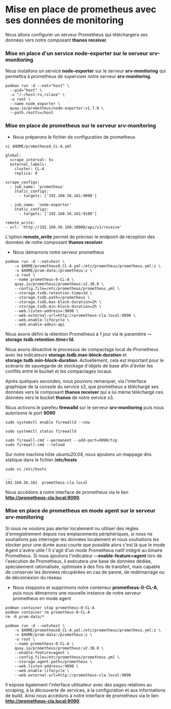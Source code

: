 # Mise en place de prometheus avec ses données de monitoring

Nous allons configurer un serveur Prometheus qui téléchargera ses données vers notre composant **thanos receiver**.

### Mise en place d'un service node-exporter sur le serveur srv-monitoring

Nous installons un service **node-exporter** sur le serveur **srv-monitoring** qui permettra à prometheus de superviser notre serveur **srv-monitoring**.

```
podman run -d --net="host" \
  --pid="host" \
  -v "/:/host:ro,rslave" \
  -u root \
  --name node_exporter \
  quay.io/prometheus/node-exporter:v1.7.0 \
  --path.rootfs=/host
```

### Mise en place de prometheus sur le serveur srv-monitoring

- Nous préparons le fichier de configuration de prometheus

```
vi $HOME/prometheus0_CL-A.yml
```

```
global:
  scrape_interval: 5s
  external_labels:
    cluster: CL-A
    replica: 0

scrape_configs:
  - job_name: 'prometheus'
    static_configs:
      - targets: ['192.168.56.161:9090']

  - job_name: 'node-exporter'
    static_configs:
      - targets: ['192.168.56.161:9100']

remote_write:
- url: 'http://192.168.56.160:10908/api/v1/receive'
```

L'option **remote_write** permet de préciser le endpoint de réception des données de notre composant **thanos receiver**.

- Nous démarrons notre serveur prometheus

```
podman run -d --net=host \
    -v $HOME/prometheus0_CL-A.yml:/etc/prometheus/prometheus.yml:z \
    -v $HOME/prom-data:/prometheus:z \
    -u root \
    --name prometheus-0-CL-A \
    quay.io/prometheus/prometheus:v2.38.0 \
    --config.file=/etc/prometheus/prometheus.yml \
    --storage.tsdb.retention.time=1d \
    --storage.tsdb.path=/prometheus \
    --storage.tsdb.max-block-duration=2h \
    --storage.tsdb.min-block-duration=2h \
    --web.listen-address=:9090 \
    --web.external-url=http://prometheus-cla.local:9090 \
    --web.enable-lifecycle \
    --web.enable-admin-api
```

Nous avons défini la rétention Prometheus à 1 jour via le paramètre **--storage.tsdb.retention.time=1d**.

Nous avons désactivé le processus de compactage local de Prometheus avec les indicateurs **storage.tsdb.max-block-duration** et **storage.tsdb.min-block-duration**. Actuellement, cela est important pour le scénario de sauvegarde de stockage d'objets de base afin d'éviter les conflits entre le bucket et les compactages locaux.

Après quelques secondes, nous pouvons remarquer, via l'interface graphique de la console du service s3, que prometheus a téléchargé ses données vers le composant **thanos receiver** qui a lui même téléchargé ces données vers le bucket **thanos** de notre service s3.

Nous activons le parefeu **firewalld** sur le serveur **srv-monitoring** puis nous autorisons le port **9090**

```
sudo systemctl enable firewalld --now
```

```
sudo systemctl status firewalld
```

```
sudo firewall-cmd --permanent --add-port=9090/tcp
sudo firewall-cmd --reload
```

Sur notre machine hôte ubuntu20.04, nous ajoutons un mappage dns statique dans le fichier **/etc/hosts**

```
sudo vi /etc/hosts
```

```
...
192.168.56.161  prometheus-cla.local
```

Nous accédons à notre interface de prometheus via le lien **http://prometheus-cla.local:9090**.

### Mise en place de prometheus en mode agent sur le serveur srv-monitoring

Si nous ne voulons pas alerter localement ou utiliser des règles d'enregistrement depuis nos emplacements périphériques, si nous ne souhaitons pas interroger les données localement et nous souhaitons les stocker pour une durée aussi courte que possible alors c'est là que le mode Agent s'avère utile ! Il s'agit d'un mode Prometheus natif intégré au binaire Prometheus. Si nous ajoutons l'indicateur **--enable-feature=agent** lors de l'exécution de Prometheus, il exécutera une base de données dédiée, spécialement rationalisée, optimisée à des fins de transfert, mais capable de conserver les données récupérées en cas de panne, de redémarrage ou de déconnexion du réseau.

- Nous stoppons et supprimons notre conteneur **prometheus-0-CL-A**, puis nous démarrons une nouvelle instance de notre serveur prometheus en mode agent

```
podman container stop prometheus-0-CL-A
podman container rm prometheus-0-CL-A
rm -R prom-data/*
```

```
podman run -d --net=host \
    -v $HOME/prometheus0_CL-A.yml:/etc/prometheus/prometheus.yml:z \
    -v $HOME/prom-data:/prometheus:z \
    -u root \
    --name prometheus-0-CL-A \
    quay.io/prometheus/prometheus:v2.38.0 \
    --enable-feature=agent \
    --config.file=/etc/prometheus/prometheus.yml \
    --storage.agent.path=/prometheus \
    --web.listen-address=:9090 \
    --web.enable-lifecycle \
    --web.external-url=http://prometheus-cla.local:9090
```

Il expose également l'interface utilisateur avec des pages relatives au scraping, à la découverte de services, à la configuration et aux informations de build. Ainsi nous accédons à notre interface de prometheus via le lien **http://prometheus-cla.local:9090**.